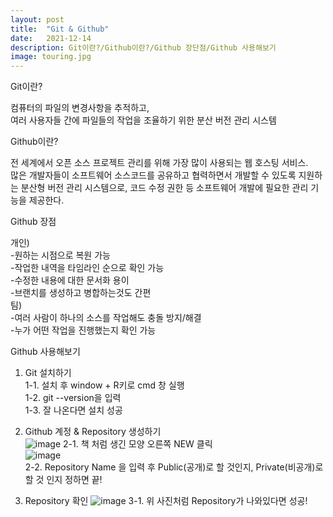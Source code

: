 ```yaml
---
layout: post
title:  "Git & Github"
date:   2021-12-14
description: Git이란?/Github이란?/Github 장단점/Github 사용해보기
image: touring.jpg
---
```


<p class="start">Git이란?</p>

컴퓨터의 파일의 변경사항을 추적하고,    
여러 사용자들 간에 파일들의 작업을 조율하기 위한 분산 버전 관리 시스템

<p class="start">Github이란?</p>

전 세계에서 오픈 소스 프로젝트 관리를 위해 가장 많이 사용되는 웹 호스팅 서비스.    
많은 개발자들이 소프트웨어 소스코드를 공유하고 협력하면서 개발할 수 있도록 지원하는 분산형 버전 관리 시스템으로, 코드 수정 권한 등 소프트웨어 개발에 필요한 관리 기능을 제공한다.

<p class="start">Github 장점</p>

개인)    
-원하는 시점으로 복원 가능    
-작업한 내역을 타임라인 순으로 확인 가능    
-수정한 내용에 대한 문서화 용이    
-브랜치를 생성하고 병합하는것도 간편   
팀)   
-여러 사람이 하나의 소스를 작업해도 충돌 방지/해결   
-누가 어떤 작업을 진행했는지 확인 가능   


<p class="start">Github 사용해보기</p>

1. Git 설치하기   
1-1. 설치 후 window + R키로 cmd 창 실행   
1-2. git --version을 입력   
1-3. 잘 나온다면 설치 성공   

2. Github 계정 & Repository 생성하기   
![image](https://user-images.githubusercontent.com/84303574/145882683-c33473ed-f345-41a0-90a0-da9e647ed20b.png) 
2-1. 책 처럼 생긴 모양 오른쪽 NEW 클릭   
![image](https://user-images.githubusercontent.com/84303574/145883492-6c7f96d8-fc57-49b9-ab76-b065d31fb01f.png)   
2-2. Repository Name 을 입력 후   Public(공개)로 할 것인지, Private(비공개)로 할 것 인지 정하면 끝!   

3. Repository 확인
![image](https://user-images.githubusercontent.com/84303574/145884077-a9573540-11dd-4925-892d-fae09903750b.png)
3-1. 위 사진처럼 Repository가 나와있다면 성공!
